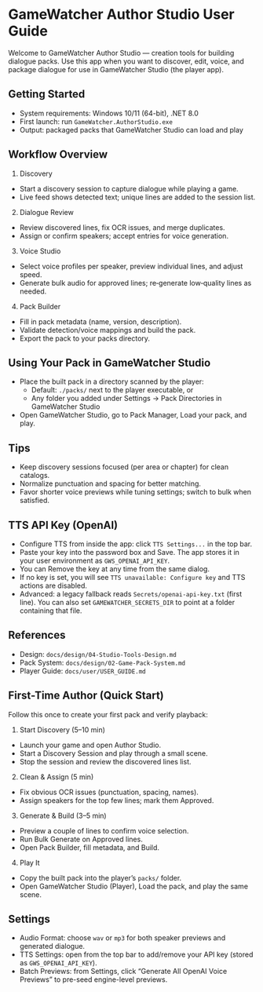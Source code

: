 # GameWatcher Author Studio User Guide

Welcome to GameWatcher Author Studio — creation tools for building dialogue packs. Use this app when you want to discover, edit, voice, and package dialogue for use in GameWatcher Studio (the player app).

## Getting Started

- System requirements: Windows 10/11 (64-bit), .NET 8.0
- First launch: run `GameWatcher.AuthorStudio.exe`
- Output: packaged packs that GameWatcher Studio can load and play

## Workflow Overview

1) Discovery
- Start a discovery session to capture dialogue while playing a game.
- Live feed shows detected text; unique lines are added to the session list.

2) Dialogue Review
- Review discovered lines, fix OCR issues, and merge duplicates.
- Assign or confirm speakers; accept entries for voice generation.

3) Voice Studio
- Select voice profiles per speaker, preview individual lines, and adjust speed.
- Generate bulk audio for approved lines; re‑generate low‑quality lines as needed.

4) Pack Builder
- Fill in pack metadata (name, version, description).
- Validate detection/voice mappings and build the pack.
- Export the pack to your packs directory.

## Using Your Pack in GameWatcher Studio

- Place the built pack in a directory scanned by the player:
  - Default: `./packs/` next to the player executable, or
  - Any folder you added under Settings → Pack Directories in GameWatcher Studio
- Open GameWatcher Studio, go to Pack Manager, Load your pack, and play.

## Tips

- Keep discovery sessions focused (per area or chapter) for clean catalogs.
- Normalize punctuation and spacing for better matching.
- Favor shorter voice previews while tuning settings; switch to bulk when satisfied.

## TTS API Key (OpenAI)

- Configure TTS from inside the app: click `TTS Settings...` in the top bar.
- Paste your key into the password box and Save. The app stores it in your user environment as `GWS_OPENAI_API_KEY`.
- You can Remove the key at any time from the same dialog.
- If no key is set, you will see `TTS unavailable: Configure key` and TTS actions are disabled.
- Advanced: a legacy fallback reads `Secrets/openai-api-key.txt` (first line). You can also set `GAMEWATCHER_SECRETS_DIR` to point at a folder containing that file.

## References

- Design: `docs/design/04-Studio-Tools-Design.md`
- Pack System: `docs/design/02-Game-Pack-System.md`
- Player Guide: `docs/user/USER_GUIDE.md`

## First-Time Author (Quick Start)

Follow this once to create your first pack and verify playback:

1) Start Discovery (5–10 min)
- Launch your game and open Author Studio.
- Start a Discovery Session and play through a small scene.
- Stop the session and review the discovered lines list.

2) Clean & Assign (5 min)
- Fix obvious OCR issues (punctuation, spacing, names).
- Assign speakers for the top few lines; mark them Approved.

3) Generate & Build (3–5 min)
- Preview a couple of lines to confirm voice selection.
- Run Bulk Generate on Approved lines.
- Open Pack Builder, fill metadata, and Build.

4) Play It
- Copy the built pack into the player’s `packs/` folder.
- Open GameWatcher Studio (Player), Load the pack, and play the same scene.

## Settings

- Audio Format: choose `wav` or `mp3` for both speaker previews and generated dialogue.
- TTS Settings: open from the top bar to add/remove your API key (stored as `GWS_OPENAI_API_KEY`).
- Batch Previews: from Settings, click “Generate All OpenAI Voice Previews” to pre-seed engine-level previews.
